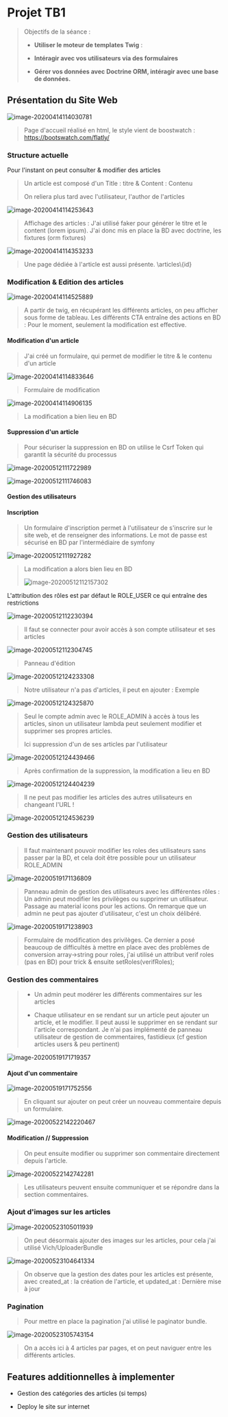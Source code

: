 # Projet TB1

> Objectifs de la séance : 
>
> * **Utiliser le moteur de templates Twig** : 
>
> * **Intéragir avec vos utilisateurs via des formulaires**
> * **Gérer vos données avec Doctrine ORM, intéragir avec une base de données.**

## Présentation du Site Web

![image-20200414114030781](https://github.com/keyserwood/TB1_Project/blob/master/image-20200414114030781.png)

> Page d'accueil réalisé en html, le style vient de boostwatch : https://bootswatch.com/flatly/

### Structure actuelle

Pour l'instant on peut consulter & modifier des articles 

> Un article est composé d'un Title : titre & Content : Contenu 
>
> On reliera plus tard avec l'utilisateur, l'author de l'articles

![image-20200414114253643](https://github.com/keyserwood/TB1_Project/blob/master/image-20200414114253643.png)

> Affichage des articles : J'ai utilisé faker pour générer le titre et le content (lorem ipsum). J'ai donc mis en place la BD avec doctrine, les fixtures (orm fixtures)

![image-20200414114353233](https://github.com/keyserwood/TB1_Project/blob/master/image-20200414114353233.png)

> Une page dédiée à l'article est aussi présente.  \articles\\{id}

### Modification & Edition des articles

![image-20200414114525889](https://github.com/keyserwood/TB1_Project/blob/master/image-20200414114525889.png)

> A partir de twig, en récupérant les différents articles, on peu afficher sous forme de tableau. Les différents CTA entraîne des actions en BD : Pour le moment, seulement la modification est effective. 

#### Modification d'un article 

> J'ai créé un formulaire, qui permet de modifier le titre & le contenu d'un article 

![image-20200414114833646](https://github.com/keyserwood/TB1_Project/blob/master/image-20200414114833646.png)

> Formulaire de modification

![image-20200414114906135](https://github.com/keyserwood/TB1_Project/blob/master/image-20200414114906135.png)

> La modification a bien lieu en BD 

#### Suppression d'un article 

> Pour sécuriser la suppression en BD on utilise le Csrf Token qui garantit la sécurité du processus



![image-20200512111722989](https://github.com/keyserwood/TB1_Project/blob/master/image-20200512111722989.png)

![image-20200512111746083](https://github.com/keyserwood/TB1_Project/blob/master/image-20200512111746083.png)

#### Gestion des utilisateurs 

#### Inscription

> Un formulaire d'inscription permet à l'utilisateur de s'inscrire sur le site web, et de renseigner des informations. Le mot de passe est sécurisé en BD par l'intermédiaire de symfony

![image-20200512111927282](https://github.com/keyserwood/TB1_Project/blob/master/image-20200512111927282.png)

> La modification a alors bien lieu en BD
>
> ![image-20200512112157302](https://github.com/keyserwood/TB1_Project/blob/master/image-20200512112157302.png)

L'attribution des rôles est par défaut le ROLE_USER ce qui entraîne des restrictions

![image-20200512112230394](https://github.com/keyserwood/TB1_Project/blob/master/image-20200512112230394.png)

> Il faut se connecter pour avoir accès à son compte utilisateur et ses articles

![image-20200512112304745](https://github.com/keyserwood/TB1_Project/blob/master/image-20200512112304745.png)

> Panneau d'édition 

![image-20200512124233308](https://github.com/keyserwood/TB1_Project/blob/master/image-20200512124233308.png)

> Notre utilisateur n'a pas d'articles, il peut en ajouter : Exemple

![image-20200512124325870](https://github.com/keyserwood/TB1_Project/blob/master/image-20200512124325870.png)



> Seul le compte admin avec le ROLE_ADMIN à accès à tous les articles, sinon un utilisateur lambda peut seulement modifier et supprimer ses propres articles. 
>
> Ici suppression d'un de ses articles par l'utilisateur 

![image-20200512124439466](https://github.com/keyserwood/TB1_Project/blob/master/image-20200512124439466.png)

> Après confirmation de la suppression, la modification a lieu en BD

![image-20200512124404239](https://github.com/keyserwood/TB1_Project/blob/master/image-20200512124404239.png)

> Il ne peut pas modifier les articles des autres utilisateurs en changeant l'URL !

![image-20200512124536239](https://github.com/keyserwood/TB1_Project/blob/master/image-20200512124536239.png)

### Gestion des utilisateurs 

> Il faut maintenant pouvoir modifier les roles des utilisateurs sans passer par la BD, et cela doit être possible pour un utilisateur ROLE_ADMIN

![image-20200519171136809](https://github.com/keyserwood/TB1_Project/blob/master/image-20200519171136809.png)

> Panneau admin de gestion des utilisateurs avec les différentes rôles : Un admin peut modifier les privilèges ou supprimer un utilisateur. Passage au material icons pour les actions. On remarque que un admin ne peut pas ajouter d'utilisateur, c'est un choix délibéré. 

![image-20200519171238903](https://github.com/keyserwood/TB1_Project/blob/master/image-20200519171238903.png)

> Formulaire de modification des privilèges. Ce dernier a posé beaucoup de difficultés à mettre en place avec des problèmes de conversion array->string pour roles, j'ai utilisé un attribut verif roles (pas en BD) pour trick & ensuite setRoles(verifRoles);

### Gestion des commentaires

> * Un admin peut modérer les différents commentaires sur les articles
>
> * Chaque utilisateur en se rendant sur un article peut ajouter un article, et le modifier. Il peut aussi le supprimer en se rendant sur l'article correspondant. Je n'ai pas implémenté de panneau utilisateur de gestion de commentaires, fastidieux (cf gestion articles users & peu pertinent)

![image-20200519171719357](https://github.com/keyserwood/TB1_Project/blob/master/image-20200519171719357.png)

#### Ajout d'un commentaire

![image-20200519171752556](https://github.com/keyserwood/TB1_Project/blob/master/image-20200519171752556.png)

> En cliquant sur ajouter on peut créer un nouveau commentaire depuis un formulaire. 

![image-20200522142220467](https://github.com/keyserwood/TB1_Project/blob/master/image-20200522142220467.png)

#### Modification // Suppression

> On peut ensuite modifier ou supprimer son commentaire directement depuis l'article. 

![image-20200522142742281](https://github.com/keyserwood/TB1_Project/blob/master/image-20200522142742281.png)

> Les utilisateurs peuvent ensuite communiquer et se répondre dans la section commentaires.

### Ajout d'images sur les articles 

![image-20200523105011939](https://github.com/keyserwood/TB1_Project/blob/master/image-20200523105011939.png)

> On peut désormais ajouter des images sur les articles, pour cela j'ai utilisé Vich/UploaderBundle

![image-20200523104641334](https://github.com/keyserwood/TB1_Project/blob/master/image-20200523104641334.png)

> On observe que la gestion des dates pour les articles est présente, avec created_at : la création de l'article, et updated_at : Dernière mise à jour 

### Pagination 

> Pour mettre en place la pagination j'ai utilisé le paginator bundle. 

![image-20200523105743154](https://github.com/keyserwood/TB1_Project/blob/master/image-20200523105743154.png)

> On a accès ici à 4 articles par pages, et on peut naviguer entre les différents articles. 

## Features additionnelles à implementer

* Gestion des catégories des articles (si temps)

* Deploy le site sur internet 

